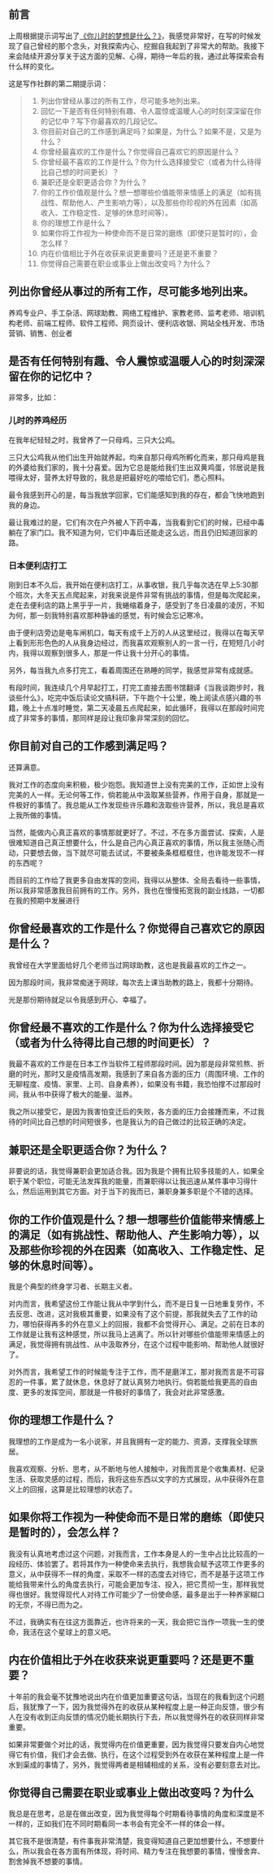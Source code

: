 ## 前言

上周根据提示词写出了[《你儿时的梦想是什么？》](https://rolen.wiki/what-was-your-earliest-dream/)，我感觉非常好，在写的时候发现了自己曾经的那个念头，对我探索内心、挖掘自我起到了非常大的帮助。我接下来会陆续开源分享关于这方面的见解、心得，期待一年后的我，通过此等探索会有什么样的变化。

这是写作社群的第二期提示词：

> 1. 列出你曾经从事过的所有工作，尽可能多地列出来。
> 2. 回忆一下是否有任何特别有趣、令人震惊或温暖人心的时刻深深留在你的记忆中？写下你最喜欢的几段记忆。
> 3. 你目前对自己的工作感到满足吗？如果是，为什么？如果不是，又是为什么？
> 4. 你曾经最喜欢的工作是什么？你觉得自己喜欢它的原因是什么？
> 5. 你曾经最不喜欢的工作是什么？你为什么选择接受它（或者为什么待得比自己想的时间更长）？
> 6. 兼职还是全职更适合你？为什么？
> 7. 你的工作价值观是什么？想一想哪些价值能带来情感上的满足（如有挑战性、帮助他人、产生影响力等），以及那些你珍视的外在因素（如高收入、工作稳定性、足够的休息时间等）。
> 8. 你的理想工作是什么？
> 9. 如果你将工作视为一种使命而不是日常的磨练（即使只是暂时的），会怎么样？
> 10. 内在价值相比于外在收获来说更重要吗？还是更不重要？
> 11. 你觉得自己需要在职业或事业上做出改变吗？为什么？

## 列出你曾经从事过的所有工作，尽可能多地列出来。

养鸡专业户、手工杂活、网球助教、网络工程维护、家教老师、监考老师、培训机构老师、前端工程师、软件工程师、网页设计、便利店收银、网站全栈开发、市场营销、销售、创业者

## 是否有任何特别有趣、令人震惊或温暖人心的时刻深深留在你的记忆中？

非常多，比如：

### 儿时的养鸡经历

在我年纪轻轻之时，我曾养了一只母鸡，三只大公鸡。

三只大公鸡我从他们出生开始就养起，均来自那只母鸡所孵化而来，那只母鸡是我的外婆给我们家的，我十分喜爱。因为它总是能给我们生出双黄鸡蛋，邻居说是我喂得太好，营养太好导致的，我总是把最好吃的喂给它们，悉心照料。

最令我感到开心的是，每当我放学回家，它们能感知到我的存在，都会飞快地跑到我的身边。

最让我难过的是，它们有次在户外被人下药中毒，当我看到它们的时候，已经中毒躺在了家门口。我不知道为何，它们中毒后还能走这么远，而且仍旧知道回家的路。

### 日本便利店打工

刚到日本不久后，我开始在便利店打工，从事收银，我几乎每次选在早上5:30那个班次，大冬天五点爬起来，对我来说是件非常有挑战的事情，但是每次爬起来，走在去便利店的路上黑乎乎一片，我蜷缩着身子，感受到了冬日凌晨的凌厉，不知为何，那一刻我特别喜欢那种静谧的感觉，有时候会忘记寒冷。

由于便利店旁边是电车闸机口，每天有成千上万的人从这里经过，我得以在每天早上看到形形色色的人从我身边经过，而我喜欢观察别人的一言一行，在短短几小时内，我得以观察到很多人，那是一件让我十分开心的事情。

另外，每当我九点多打完工，看着周围还在熟睡的同学，我感觉非常有成就感。

有段时间，我连续几个月早起打工，打完工直接去图书馆翻译《当我谈跑步时，我谈些什么》，吃完中饭后读论文搞科研，下午跑个十公里，晚上阅读点感兴趣的书籍，晚上十点准时睡觉，第二天凌晨五点爬起来，如此循环，我得以在那段时间完成了非常多的事情，那同样是段让我印象非常深刻的回忆。

## 你目前对自己的工作感到满足吗？

还算满意。

我对工作的态度向来积极，极少抱怨。我知道世上没有完美的工作，正如世上没有完美的人一样。无论何等工作，倘若能从中汲取某些营养，作用于自身，那就是一件极好的事情了。我总能从工作发现些许乐趣和汲取些许营养，所以，我总是喜欢上我所做的事情。

当然，能做内心真正喜欢的事情那就更好了。不过，不在多方面尝试、探索，人是很难知道自己真正想要什么，什么是自己内心真正喜欢的事情，所以我主张随心而动，只要想去做，当下就尽可能去试试，不要被条条框框框住，也许能发现不一样的东西呢？

而目前的工作给了我更多自由发挥的空间，我得以从整体、全局去看待一些事情，所以我非常感激我目前拥有的工作。另外，我也在慢慢拓宽我的副业线路，一切都在我的预期中发展进行

## 你曾经最喜欢的工作是什么？你觉得自己喜欢它的原因是什么？

我曾经在大学里面给好几个老师当过网球助教，这也是我最喜欢的工作之一。

因为那段时间，我非常痴迷于网球，每次去上课当助教的路上，我都十分期待。

光是那份期待就足以令我感到开心、幸福了。

## 你曾经最不喜欢的工作是什么？你为什么选择接受它（或者为什么待得比自己想的时间更长）？

我最不喜欢的工作是在日本工作当软件工程师那段时间。因为那是段非常煎熬、折磨的时光，那时又是疫情高发期，我感到了来自各方面的压力（周围环境、工作的无聊程度、疫情、家里、上司、自身素养），如果没有书籍，我恐怕撑不过那段时间，我从书中获得了极大的能量、滋养。

我之所以接受它，是因为我害怕变迁后的失败，各方面的压力会接踵而来，不过我待的时间比自己想的时间短很多，也是我认为的自己做过的比较正确的决定。

## 兼职还是全职更适合你？为什么？

非要说的话，我觉得兼职会更加适合我。因为我是个拥有比较多技能的人，如果全职于某个职位，可能无法发挥我的能量，而兼职得以让我迅速从某件事中习得什么，然后运用到其它方面。对于当下的我而已，兼职身兼多职是个不错的选择。

## 你的工作价值观是什么？想一想哪些价值能带来情感上的满足（如有挑战性、帮助他人、产生影响力等），以及那些你珍视的外在因素（如高收入、工作稳定性、足够的休息时间等）。

我是个典型的终身学习者、长期主义者。

对内而言，我希望这份工作能让我从中学到什么，而不是日复一日地重复劳作，不去反思、改进，这对我极其重要，如果没有了这个前提，那我就失去了工作的动力，哪怕获得再多的外在意义上的回报，我都不会觉得开心、满足。之前在日本的工作就是让我有这种感觉，所以我马上逃离了。所以针对哪些价值能带来情感上的满足，我觉得拥有挑战性、从中汲取养分，在这个过程中能影响、帮助他人就很好了。

对外而言，我希望工作的时候能专注于工作，而不是磨洋工，那对我而言是不可容忍的一件事，累了就休息，休息好了就认真努力地执行。倘若能给我更高的自由度、更多的发挥空间，那就是一件极好的事情了，我会对此非常感激。

## 你的理想工作是什么？

我理想的工作是成为一名小说家，并且我拥有一定的能力、资源，支撑我全球旅居。

我喜欢观察、分析、思考，从不断地与他人接触中，对我而言是个收集素材、纪录生活、获取灵感的过程，而后，我将这些东西以文字的方式展现，从中获得外在意义上的回报，这算是比较理想的状态了。

## 如果你将工作视为一种使命而不是日常的磨练（即使只是暂时的），会怎么样？

我没有认真地考虑过这个问题，对我而言，工作本身是人的一生中占比比较高的一段经历、体验罢了。若将其作为一种使命来去执行，我想我会赋予这项工作更多的意义，从中获得不一样的角度，采取不一样的态度去对待它，而不是基于这项工作能给我带来什么的角度去执行，可能会更加专注、投入，把它贯彻一生，那样我觉得也很好。我觉得现代人对待工作可能少了一份使命感，最多是出于一种养家糊口的无奈，不得已而为之。

不过，我确实有在往这方面靠近，也许将来的一天，我会把它当作一项我一生的使命，我活在这个星球上的意义吧。

## 内在价值相比于外在收获来说更重要吗？还是更不重要？

十年前的我会毫不犹豫地说出内在价值更加重要这句话，当现在的我看到这个问题后，我犹豫了一下，因为我觉得外在的收获从某种程度上是一种正向反馈，很少有人在没有收到正向反馈的情况仍能长期执行下去，所以我觉得外在的收获同样非常重要。

如果非常要做个对比的话，我觉得内在价值更重要，因为我觉得只要发自内心地觉得它有价值，我们才会去做、执行，在这个过程受到外在收获在某种程度上是一件水到渠成的事情了，另外，我觉得两者是相辅相成的关系，没有必要刻意去对比。

## 你觉得自己需要在职业或事业上做出改变吗？为什么

我总是在思考，总是在做出改变，因为我觉得每个时期看待事情的角度和深度是不一样的，正如我们在不同时期看同一本书会有完全不一样的体会一样。

其它我不是很清楚，有件事我非常清楚，我变得知道自己更加想要什么，不想要什么，所以我会在各方面有所体现，将时间、精力专注在我想要的事情，慢慢舍弃、割舍掉我不想要的事情。